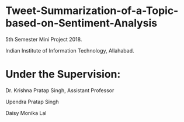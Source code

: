 # Tweet-Summarization-of-a-Topic-based-on-Sentiment-Analysis
5th Semester Mini Project 2018.

Indian Institute of Information Technology, Allahabad.

# Under the Supervision: 
Dr. Krishna Pratap Singh, Assistant Professor


Upendra Pratap Singh

Daisy Monika Lal
